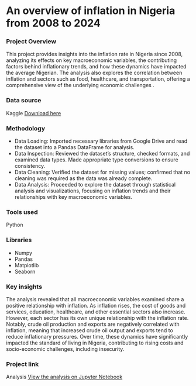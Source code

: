  # An overview of inflation in Nigeria from 2008 to 2024

 ### Project Overview

 This project provides insights into the inflation rate in Nigeria since 2008, analyzing its effects on key macroeconomic variables, the contributing factors behind inflationary trends, and how these dynamics have impacted the average Nigerian. The analysis also explores the correlation between inflation and sectors such as food, healthcare, and transportation, offering a comprehensive view of the underlying economic challenges .

 ### Data source

 Kaggle [Download here](https://www.kaggle.com/datasets/iamhardy/nigeria-inflation-rates)

 ### Methodology

- Data Loading: Imported necessary libraries from Google Drive and read the dataset into a Pandas DataFrame for analysis.
- Data Inspection: Reviewed the dataset’s structure, checked formats, and examined data types. Made appropriate type conversions to ensure consistency.
- Data Cleaning: Verified the dataset for missing values; confirmed that no cleaning was required as the data was already complete.
- Data Analysis: Proceeded to explore the dataset through statistical analysis and visualizations, focusing on inflation trends and their relationships with key macroeconomic variables.

### Tools used
Python

### Libraries 
- Numpy
- Pandas
- Matplotlib
- Seaborn

### Key insights
The analysis revealed that all macroeconomic variables examined share a positive relationship with inflation. As inflation rises, the cost of goods and services, education, healthcare, and other essential sectors also increase. However, each sector has its own unique relationship with the inflation rate. Notably, crude oil production and exports are negatively correlated with inflation, meaning that increased crude oil output and exports tend to reduce inflationary pressures. Over time, these dynamics have significantly impacted the standard of living in Nigeria, contributing to rising costs and socio-economic challenges, including insecurity.

### Project link
Analysis [View the analysis on Jupyter Notebook](https://Inflation_Rate_Analysis_in_Nigeria.ipynb)
